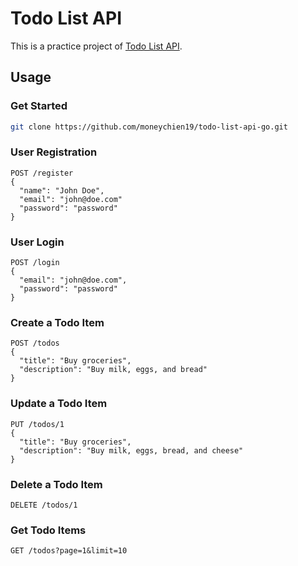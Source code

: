 # Todo List API

This is a practice project of [Todo List API](https://roadmap.sh/projects/todo-list-api).

## Usage

### Get Started

```bash
git clone https://github.com/moneychien19/todo-list-api-go.git
```

### User Registration

```
POST /register
{
  "name": "John Doe",
  "email": "john@doe.com"
  "password": "password"
}
```

### User Login

```
POST /login
{
  "email": "john@doe.com",
  "password": "password"
}
```

### Create a Todo Item

```
POST /todos
{
  "title": "Buy groceries",
  "description": "Buy milk, eggs, and bread"
}
```

### Update a Todo Item

```
PUT /todos/1
{
  "title": "Buy groceries",
  "description": "Buy milk, eggs, bread, and cheese"
}
```

### Delete a Todo Item

```
DELETE /todos/1
```

### Get Todo Items

```
GET /todos?page=1&limit=10
```
